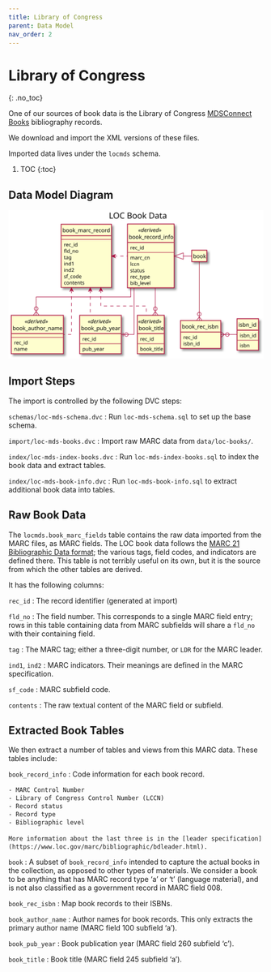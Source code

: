 ```yaml
---
title: Library of Congress
parent: Data Model
nav_order: 2
---
```


# Library of Congress
{: .no_toc}

One of our sources of book data is the Library of Congress [MDSConnect Books](https://www.loc.gov/cds/products/MDSConnect-books_all.html) bibliography records.

We download and import the XML versions of these files.

Imported data lives under the `locmds` schema.

1. TOC
{:toc}

## Data Model Diagram

![LOC data model](loc.svg)

## Import Steps

The import is controlled by the following DVC steps:

`schemas/loc-mds-schema.dvc`
:   Run `loc-mds-schema.sql` to set up the base schema.

`import/loc-mds-books.dvc`
:   Import raw MARC data from `data/loc-books/`.

`index/loc-mds-index-books.dvc`
:   Run `loc-mds-index-books.sql` to index the book data and extract tables.

`index/loc-mds-book-info.dvc`
:   Run `loc-mds-book-info.sql` to extract additional book data into tables.

## Raw Book Data

The `locmds.book_marc_fields` table contains the raw data imported from the MARC files, as MARC fields.  The LOC book data follows the [MARC 21 Bibliographic Data format](https://www.loc.gov/marc/bibliographic/); the various tags, field codes, and indicators are defined there.  This table is not terribly useful on its own, but it is the source from which the other tables are derived.

It has the following columns:

`rec_id`
:   The record identifier (generated at import)

`fld_no`
:   The field number.  This corresponds to a single MARC field entry; rows in this table
    containing data from MARC subfields will share a `fld_no` with their containing field.

`tag`
:   The MARC tag; either a three-digit number, or `LDR` for the MARC leader.

`ind1`, `ind2`
:   MARC indicators.  Their meanings are defined in the MARC specification.

`sf_code`
:   MARC subfield code.

`contents`
:   The raw textual content of the MARC field or subfield.

## Extracted Book Tables

We then extract a number of tables and views from this MARC data.  These tables include:

`book_record_info`
:   Code information for each book record.

    - MARC Control Number
    - Library of Congress Control Number (LCCN)
    - Record status
    - Record type
    - Bibliographic level

    More information about the last three is in the [leader specification](https://www.loc.gov/marc/bibliographic/bdleader.html).

`book`
:   A subset of `book_record_info` intended to capture the actual books in the collection,
    as opposed to other types of materials.  We consider a book to be anything that has MARC
    record type ‘a’ or ‘t’ (language material), and is not also classified as a government
    record in MARC field 008.

`book_rec_isbn`
:   Map book records to their ISBNs.

`book_author_name`
:   Author names for book records.  This only extracts the primary author name (MARC field 100
    subfield ‘a’).

`book_pub_year`
:   Book publication year (MARC field 260 subfield ‘c’).

`book_title`
:   Book title (MARC field 245 subfield ‘a’).
